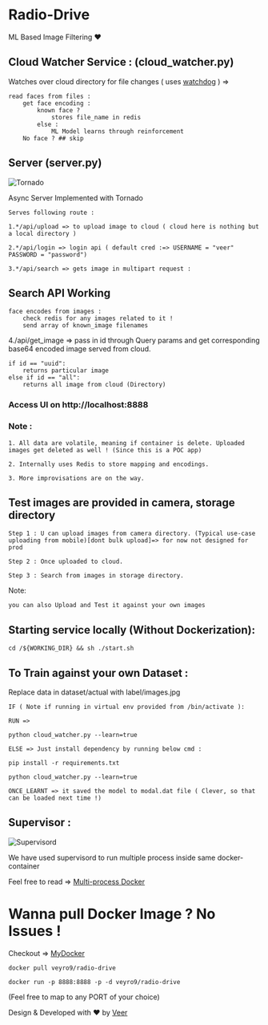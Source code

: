 # Radio-Drive

ML Based Image Filtering ❤️

## Cloud Watcher Service : (cloud_watcher.py)

Watches over cloud directory for file changes ( uses [watchdog](https://pypi.org/project/watchdog/) ) =>

    read faces from files :
    	get face encoding :
    		known face ?
    			stores file_name in redis
    		else :
    			ML Model learns through reinforcement
    	No face ? ## skip

## Server (server.py)

![Tornado](https://www.tornadoweb.org/en/stable/_images/tornado.png)

Async Server Implemented with Tornado

    Serves following route :

    1.*/api/upload => to upload image to cloud ( cloud here is nothing but a local directory )

    2.*/api/login => login api ( default cred :=> USERNAME = "veer" PASSWORD = "password")

    3.*/api/search => gets image in multipart request :

## Search API Working

    face encodes from images :
    	check redis for any images related to it !
    	send array of known_image filenames

4./api/get_image => pass in id through Query params and get corresponding base64 encoded image served from cloud.

    if id == "uuid":
    	returns particular image
    else if id == "all":
    	returns all image from cloud (Directory)

### Access UI on http://localhost:8888

### Note :

    1. All data are volatile, meaning if container is delete. Uploaded images get deleted as well ! (Since this is a POC app)

    2. Internally uses Redis to store mapping and encodings.

    3. More improvisations are on the way.

## Test images are provided in camera, storage directory

    Step 1 : U can upload images from camera directory. (Typical use-case uploading from mobile)[dont bulk upload]=> for now not designed for prod

    Step 2 : Once uploaded to cloud.

    Step 3 : Search from images in storage directory.

Note:

    you can also Upload and Test it against your own images

## Starting service locally (Without Dockerization):

    cd /${WORKING_DIR} && sh ./start.sh

## To Train against your own Dataset :

Replace data in dataset/actual with label/images.jpg

    IF ( Note if running in virtual env provided from /bin/activate ):

    RUN =>

    python cloud_watcher.py --learn=true

    ELSE => Just install dependency by running below cmd :

    pip install -r requirements.txt

    python cloud_watcher.py --learn=true

    ONCE_LEARNT => it saved the model to modal.dat file ( Clever, so that can be loaded next time !)

## Supervisor :

![Supervisord](https://avatars.githubusercontent.com/u/5429470?s=280&v=4)

We have used supervisord to run multiple process inside same docker-container

Feel free to read => [Multi-process Docker](https://docs.docker.com/config/containers/multi-service_container/)

# Wanna pull Docker Image ? No Issues !

Checkout => [MyDocker](https://hub.docker.com/r/veyro9/radio-drive)

    docker pull veyro9/radio-drive

    docker run -p 8888:8888 -p -d veyro9/radio-drive


(Feel free to map to any PORT of your choice)

Design & Developed with ❤️ by [Veer](https://www.linkedin.com/in/veerganesh/)
